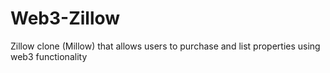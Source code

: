 # Web3-Zillow
Zillow clone (Millow) that allows users to purchase and list properties using web3 functionality
